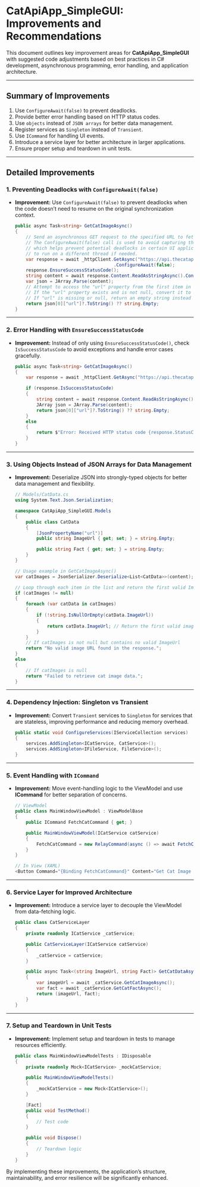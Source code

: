 # CatApiApp_SimpleGUI: Improvements and Recommendations

This document outlines key improvement areas for **CatApiApp_SimpleGUI** with suggested code adjustments based on best practices in C# development, asynchronous programming, error handling, and application architecture.

---

## Summary of Improvements

1. Use `ConfigureAwait(false)` to prevent deadlocks.
2. Provide better error handling based on HTTP status codes.
3. Use `objects` instead of `JSON arrays` for better data management.
4. Register services as `Singleton` instead of `Transient`.
5. Use `ICommand` for handling UI events.
6. Introduce a service layer for better architecture in larger applications.
7. Ensure proper setup and teardown in unit tests.

---

## Detailed Improvements

### 1. Preventing Deadlocks with `ConfigureAwait(false)`

- **Improvement:** Use `ConfigureAwait(false)` to prevent deadlocks when the code doesn’t need to resume on the original synchronization context.

    ```csharp
    public async Task<string> GetCatImageAsync()
    {
        // Send an asynchronous GET request to the specified URL to fetch a random cat image.
        // The ConfigureAwait(false) call is used to avoid capturing the current synchronization context,
        // which helps prevent potential deadlocks in certain UI applications by allowing the continuation
        // to run on a different thread if needed.
        var response = await _httpClient.GetAsync("https://api.thecatapi.com/v1/images/search")
                                         .ConfigureAwait(false); 
        response.EnsureSuccessStatusCode();
        string content = await response.Content.ReadAsStringAsync().ConfigureAwait(false);
        var json = JArray.Parse(content);
        // Attempt to access the "url" property from the first item in the JSON array.
        // If the "url" property exists and is not null, convert it to a string and return it.
        // If "url" is missing or null, return an empty string instead
        return json[0]["url"]?.ToString() ?? string.Empty;
    }
    ```

---

### 2. Error Handling with `EnsureSuccessStatusCode`

- **Improvement:** Instead of only using `EnsureSuccessStatusCode()`, check `IsSuccessStatusCode` to avoid exceptions and handle error cases gracefully.

    ```csharp
    public async Task<string> GetCatImageAsync()
    {
        var response = await _httpClient.GetAsync("https://api.thecatapi.com/v1/images/search");

        if (response.IsSuccessStatusCode)
        {
            string content = await response.Content.ReadAsStringAsync();
            JArray json = JArray.Parse(content);
            return json[0]["url"]?.ToString() ?? string.Empty;
        }
        else
        {
            return $"Error: Received HTTP status code {response.StatusCode}";
        }
    }
    ```

---

### 3. Using Objects Instead of JSON Arrays for Data Management

- **Improvement:** Deserialize JSON into strongly-typed objects for better data management and flexibility.

    ```csharp
    // Models/CatData.cs
    using System.Text.Json.Serialization;

    namespace CatApiApp_SimpleGUI.Models
    {
        public class CatData
        {   
            [JsonPropertyName("url")]
            public string ImageUrl { get; set; } = string.Empty;

            public string Fact { get; set; } = string.Empty;
        }
    }

    // Usage example in GetCatImageAsync()
    var catImages = JsonSerializer.Deserialize<List<CatData>>(content);

    // Loop through each item in the list and return the first valid ImageUrl.
    if (catImages != null)
    {
        foreach (var catData in catImages)
        {
            if (!string.IsNullOrEmpty(catData.ImageUrl))
            {
                return catData.ImageUrl; // Return the first valid image URL
            }
        }
        // If catImages is not null but contains no valid ImageUrl
        return "No valid image URL found in the response.";
    }
    else
    {
        // If catImages is null
        return "Failed to retrieve cat image data.";
    }
    
    ```

---

### 4. Dependency Injection: Singleton vs Transient

- **Improvement:** Convert `Transient` services to `Singleton` for services that are stateless, improving performance and reducing memory overhead.

    ```csharp
    public static void ConfigureServices(IServiceCollection services)
    {
        services.AddSingleton<ICatService, CatService>();
        services.AddSingleton<IFileService, FileService>();
    }
    ```

---

### 5. Event Handling with `ICommand`

- **Improvement:** Move event-handling logic to the ViewModel and use **ICommand** for better separation of concerns.

    ```csharp
    // ViewModel
    public class MainWindowViewModel : ViewModelBase
    {
        public ICommand FetchCatCommand { get; }

        public MainWindowViewModel(ICatService catService)
        {
            FetchCatCommand = new RelayCommand(async () => await FetchCatDataAsync());
        }
    }

    // In View (XAML)
    <Button Command="{Binding FetchCatCommand}" Content="Get Cat Image and Fact" />
    ```

---

### 6. Service Layer for Improved Architecture

- **Improvement:** Introduce a service layer to decouple the ViewModel from data-fetching logic.

    ```csharp
    public class CatServiceLayer
    {
        private readonly ICatService _catService;

        public CatServiceLayer(ICatService catService)
        {
            _catService = catService;
        }

        public async Task<(string ImageUrl, string Fact)> GetCatDataAsync()
        {
            var imageUrl = await _catService.GetCatImageAsync();
            var fact = await _catService.GetCatFactAsync();
            return (imageUrl, fact);
        }
    }
    ```

---

### 7. Setup and Teardown in Unit Tests

- **Improvement:** Implement setup and teardown in tests to manage resources efficiently.

    ```csharp
    public class MainWindowViewModelTests : IDisposable
    {
        private readonly Mock<ICatService> _mockCatService;

        public MainWindowViewModelTests()
        {
            _mockCatService = new Mock<ICatService>();
        }

        [Fact]
        public void TestMethod()
        {
            // Test code
        }

        public void Dispose()
        {
            // Teardown logic
        }
    }
    ```

By implementing these improvements, the application’s structure, maintainability, and error resilience will be significantly enhanced.
